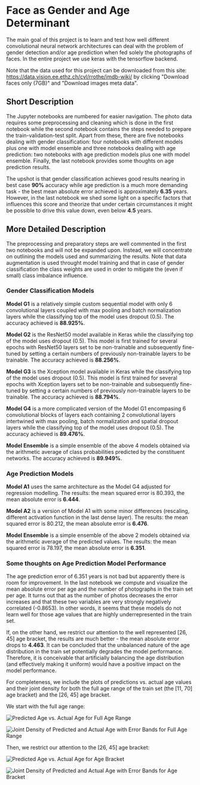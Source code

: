 # Face as Gender and Age Determinant  
The main goal of this project is to learn and test how well different convolutional neural network architectures can deal with the problem of gender detection and/or age prediction when fed solely the photographs of faces. In the entire project we use keras with the tensorflow backend.

Note that the data used for this project can be downloaded from this site: https://data.vision.ee.ethz.ch/cvl/rrothe/imdb-wiki/
by clicking "Download faces only (7GB)" and "Download images meta data".

## Short Description
The Jupyter notebooks are numbered for easier navigation. The photo data requires some preprocessing and cleaning which is done in the first notebook while the second notebook contains the steps needed to prepare the train-validation-test split. Apart from these, there are five notebooks dealing with gender classification: four notebooks with different models plus one with model ensemble and three notebooks dealing with age prediction: two notebooks with age prediction models plus one with model ensemble. Finally, the last notebook provides some thoughts on age prediction results.

The upshot is that gender classification achieves good results nearing in best case **90%** accuracy while age prediction is a much more demanding task - the best mean absolute error achieved is approximately **6.35** years. However, in the last notebook we shed some light on a specific factors that influences this score and theorize that under certain circumstances it might be possible to drive this value down, even below **4.5** years.

## More Detailed Description
The preprocessing and preparatory steps are well commented in the first two notebooks and will not be expanded upon. Instead, we will concentrate on outlining the models used and summarizing the results. Note that data augmentation is used throught model training and that in case of gender classification the class weights are used in order to mitigate the (even if small) class imbalance influence.

### Gender Classification Models
**Model G1** is a relatively simple custom sequential model with only 6 convolutional layers coupled with max pooling and batch normalization layers while the classifying top of the model uses dropout (0.5). The accuracy achieved is **88.925%**.

**Model G2** is the ResNet50 model available in Keras while the classifying top of the model uses dropout (0.5). This model is first trained for several epochs with ResNet50 layers set to be non-trainable and subsequently fine-tuned by setting a certain numbers of previously non-trainable layers to be trainable. The accuracy achieved is **88.256%**.

**Model G3** is the Xception model available in Keras while the classifying top of the model uses dropout (0.5). This model is first trained for several epochs with Xception layers set to be non-trainable and subsequently fine-tuned by setting a certain numbers of previously non-trainable layers to be trainable. The accuracy achieved is **88.794%**.

**Model G4** is a more complicated version of the Model G1 encompasing 6 convolutional blocks of layers each containing 2 convolutional layers intertwined with max pooling, batch normalization and spatial dropout layers while the classifying top of the model uses dropout (0.5). The accuracy achieved is **89.476%**.

**Model Ensemble** is a simple ensemble of the above 4 models obtained via the arithmetic average of class probabilities predicted by the constituent networks. The accuracy achieved is **89.949%**.

### Age Prediction Models
**Model A1** uses the same architecture as the Model G4 adjusted for regression modelling. The results: the mean squared error is 80.393, the mean absolute error is **6.444**.

**Model A2** is a version of Model A1 with some minor differences (rescaling, different activation function in the last dense layer). The results: the mean squared error is 80.212, the mean absolute error is **6.476**.

**Model Ensemble** is a simple ensemble of the above 2 models obtained via the arithmetic average of the predicted values. The results: the mean squared error is 78.197, the mean absolute error is **6.351**.

### Some thoughts on Age Prediction Model Performance
The age prediction error of 6.351 years is not bad but apparently there is room for improvement. In the last notebook we compute and visualize the mean absolute error per age and the number of photographs in the train set per age. It turns out that as the number of photos decreases the error increases and that these two variables are very strongly negatively correlated (-0.8653). In other words, it seems that these models do not learn well for those age values that are highly underrepresented in the train set.

If, on the other hand, we restrict our attention to the well represented \[26, 45\] age bracket, the results are much better - the mean absolute error drops to **4.463**. It can be concluded that the unbalanced nature of the age distribution in the train set potentially degrades the model performance. Therefore, it is conceivable that artificially balancing the age distribution (and effectively making it uniform) would have a positive impact on the model performance.

For completeness, we include the plots of predictions vs. actual age values and their joint density for both the full age range of the train set (the \[11, 70\] age bracket) and the \[26, 45\] age bracket.

We start with the full age range:

![Predicted Age vs. Actual Age for Full Age Range](https://github.com/RafalPikula/faces/blob/master/pictures/Predicted_Age_vs_Actual_Age_for_Full_Age_Range.png)

![Joint Density of Predicted and Actual Age with Error Bands for Full Age Range](https://github.com/RafalPikula/faces/blob/master/pictures/Joint_Density_of_Predicted_and_Actual_Age_with_Error_Bands_for_Full_Age_Range.png)

Then, we restrict our attention to the \[26, 45\] age bracket:

![Predicted Age vs. Actual Age for Age Bracket](https://github.com/RafalPikula/faces/blob/master/pictures/Predicted_Age_vs_Actual_Age_for_Age_Bracket.png)

![Joint Density of Predicted and Actual Age with Error Bands for Age Bracket](https://github.com/RafalPikula/faces/blob/master/pictures/Joint_Density_of_Predicted_and_Actual_Age_with_Error_Bands_for_Age_Bracket.png)

